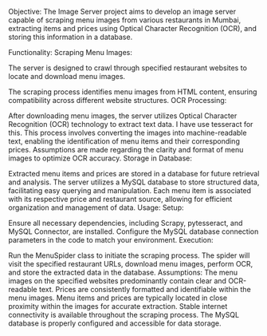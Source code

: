 Objective:
The Image Server project aims to develop an image server capable of scraping menu images from various restaurants in Mumbai, extracting items and prices using Optical Character Recognition (OCR), and storing this information in a database.

Functionality:
Scraping Menu Images:

The server is designed to crawl through specified restaurant websites to locate and download menu images.

The scraping process identifies menu images from HTML content, ensuring compatibility across different website structures.
OCR Processing:

After downloading menu images, the server utilizes Optical Character Recognition (OCR) technology to extract text data. I have use tesseract for this.
This process involves converting the images into machine-readable text, enabling the identification of menu items and their corresponding prices.
Assumptions are made regarding the clarity and format of menu images to optimize OCR accuracy.
Storage in Database:

Extracted menu items and prices are stored in a database for future retrieval and analysis.
The server utilizes a MySQL database to store structured data, facilitating easy querying and manipulation.
Each menu item is associated with its respective price and restaurant source, allowing for efficient organization and management of data.
Usage:
Setup:

Ensure all necessary dependencies, including Scrapy, pytesseract, and MySQL Connector, are installed.
Configure the MySQL database connection parameters in the code to match your environment.
Execution:

Run the MenuSpider class to initiate the scraping process.
The spider will visit the specified restaurant URLs, download menu images, perform OCR, and store the extracted data in the database.
Assumptions:
The menu images on the specified websites predominantly contain clear and OCR-readable text.
Prices are consistently formatted and identifiable within the menu images.
Menu items and prices are typically located in close proximity within the images for accurate extraction.
Stable internet connectivity is available throughout the scraping process.
The MySQL database is properly configured and accessible for data storage.
